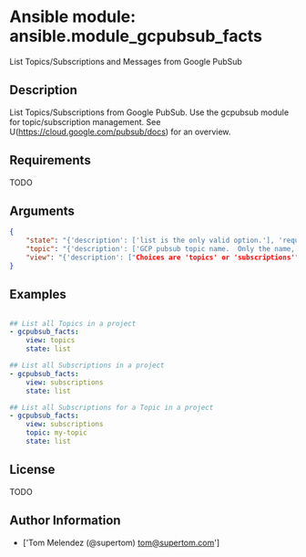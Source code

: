 # Ansible module: ansible.module_gcpubsub_facts


List Topics/Subscriptions and Messages from Google PubSub

## Description

List Topics/Subscriptions from Google PubSub.  Use the gcpubsub module for topic/subscription management. See U(https://cloud.google.com/pubsub/docs) for an overview.

## Requirements

TODO

## Arguments

``` json
{
    "state": "{'description': ['list is the only valid option.'], 'required': False}",
    "topic": "{'description': ['GCP pubsub topic name.  Only the name, not the full path, is required.'], 'required': False}",
    "view": "{'description': ["Choices are 'topics' or 'subscriptions'"], 'required': True}",
}
```

## Examples


``` yaml

## List all Topics in a project
- gcpubsub_facts:
    view: topics
    state: list

## List all Subscriptions in a project
- gcpubsub_facts:
    view: subscriptions
    state: list

## List all Subscriptions for a Topic in a project
- gcpubsub_facts:
    view: subscriptions
    topic: my-topic
    state: list

```

## License

TODO

## Author Information
  - ['Tom Melendez (@supertom) <tom@supertom.com>']
